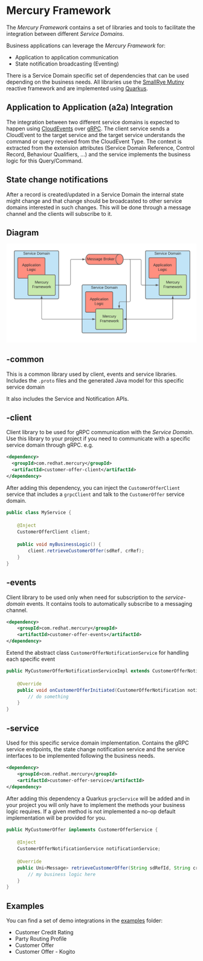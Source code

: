 # Mercury Framework

The _Mercury Framework_ contains a set of libraries and tools to facilitate the integration between
different _Service Domains_.

Business applications can leverage the _Mercury Framework_ for:

* Application to application communication
* State notification broadcasting (Eventing)

There is a Service Domain specific set of dependencies that can be used depending on the business
needs.
All libraries use the [SmallRye Mutiny](https://smallrye.io/smallrye-mutiny/index.html) 
reactive framework and are implemented using [Quarkus](https://quarkus.io/).

## Application to Application (a2a) Integration

The integration between two different service domains is expected to happen using [CloudEvents](https://cloudevents.io/)
over [gRPC](https://grpc.io/). The client service sends a CloudEvent to the target service
and the target service understands the command or query received from the CloudEvent Type. The
context is extracted from the extension attributes (Service Domain Reference, Control Record, 
Behaviour Qualifiers, ...) and the service implements the business logic for this Query/Command.

## State change notifications

After a record is created/updated in a Service Domain the internal state might change and that change
should be broadcasted to other service domains interested in such changes.
This will be done through a message channel and the clients will subscribe to it.

## Diagram

![mercury framework](./docs/mercury%20framework.png)

## <service-domain>-common

This is a common library used by client, events and service libraries. Includes the `.proto` files
and the generated Java model for this specific service domain

It also includes the Service and Notification APIs.

## <service-domain>-client

Client library to be used for gRPC communication with the _Service Domain_. Use this library to your
project if you need to communicate with a specific service domain through gRPC. e.g.

```xml
<dependency>
  <groupId>com.redhat.mercury</groupId>
  <artifactId>customer-offer-client</artifactId>
</dependency>
```

After adding this dependency, you can inject the `CustomerOfferClient` service that includes a 
`grpcClient` and talk to the `CustomerOffer` service domain.

```java
public class MyService {
    
    @Inject
    CustomerOfferClient client;

    public void myBusinessLogic() {
        client.retrieveCustomerOffer(sdRef, crRef);
    }
}
```
## <service-domain>-events

Client library to be used only when need for subscription to the _service-domain_ events. It 
contains tools to automatically subscribe to a messaging channel.

```xml
<dependency>
    <groupId>com.redhat.mercury</groupId>
    <artifactId>customer-offer-events</artifactId>
</dependency>
```
Extend the abstract class `CustomerOfferNotificationService` for handling each specific event

```java
public MyCustomerOfferNotificationServiceImpl extends CustomerOfferNotificationService {
    
    @Override
    public void onCustomerOfferInitiated(CustomerOfferNotification notification) {
        // do something
    }
}
```

## <service-domain>-service

Used for this specific service domain implementation. Contains the gRPC service endpoints, 
the state change notification service and the service interfaces to be implemented following the business needs.

```xml
<dependency>
    <groupId>com.redhat.mercury</groupId>
    <artifactId>customer-offer-service</artifactId>
</dependency>
```

After adding this dependency a Quarkus `grpcService` will be added and in your project you will 
only have to implement the methods your business logic requires. If a given method is not implemented
a no-op default implementation will be provided for you.

```java
public MyCustomerOffer implements CustomerOfferService {
    
    @Inject
    CustomerOfferNotificationService notificationService;
    
    @Override
    public Uni<Message> retrieveCustomerOffer(String sdRefId, String crRefId) {
        // my business logic here
    }
}
```

## Examples

You can find a set of demo integrations in the [examples](./examples) folder:

* Customer Credit Rating
* Party Routing Profile
* Customer Offer
* Customer Offer - Kogito
